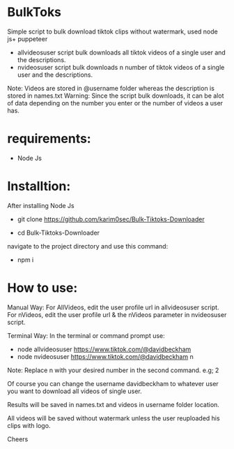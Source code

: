 # BulkToks
Simple script to bulk download tiktok clips without watermark, used node js+ puppeteer

- allvideosuser script bulk downloads all tiktok videos of a single user and the descriptions.
- nvideosuser script bulk downloads n number of tiktok videos of a single user and the descriptions.

Note: Videos are stored in @username folder whereas the description is stored in names.txt
Warning: Since the script bulk downloads, it can be alot of data depending on the number you enter or the number of videos a user has. 

# requirements:
+ Node Js

# Installtion:
After installing Node Js

+ git clone https://github.com/karim0sec/Bulk-Tiktoks-Downloader

+ cd Bulk-Tiktoks-Downloader

navigate to the project directory and use this command:

+ npm i 


# How to use:

Manual Way:
For AllVideos, edit the user profile url in allvideosuser script.
For nVideos, edit the user profile url & the nVideos parameter in nvideosuser script.

Terminal Way:
In the terminal or command prompt use:

+ node allvideosuser https://www.tiktok.com/@davidbeckham
+ node nvideosuser https://www.tiktok.com/@davidbeckham n

Note: Replace n with your desired number in the second command. e.g; 2


Of course you can change the username davidbeckham to whatever user you want 
to download all videos of single user.

Results will be saved in names.txt and videos in username folder location.

All videos will be saved without watermark unless the user reuploaded his clips with logo.

Cheers
